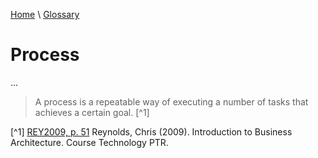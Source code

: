 [Home](../../index.html) \ [Glossary](glossary.html)

# Process

...  

> A process is a repeatable way of executing a number of tasks that achieves a certain goal. [^1] 

[^1] [REY2009, p. 51](../references/books/Introduction-to-Business-Architecture.html) Reynolds, Chris (2009). Introduction to Business Architecture. Course Technology PTR.